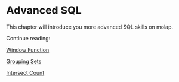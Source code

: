 # Advanced SQL

This chapter will introduce you more advanced SQL skills on molap. 

Continue reading:

[Window Function](window_function.en.md)

[Grouping Sets](grouping_sets.en.md)

[Intersect Count](intersect_count.en.md)

